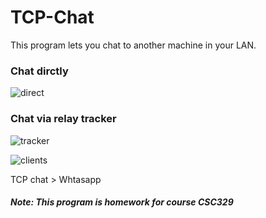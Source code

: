 # TCP-Chat
This program lets you chat to another machine in your LAN.

### Chat dirctly 
![direct](https://i.imgur.com/oBROjrE.png)

### Chat via relay tracker
![tracker](https://i.imgur.com/tHBAcON.png)

![clients](https://i.imgur.com/ndUDuQg.png)

TCP chat > Whtasapp

##### Note: This program is homework for course CSC329
